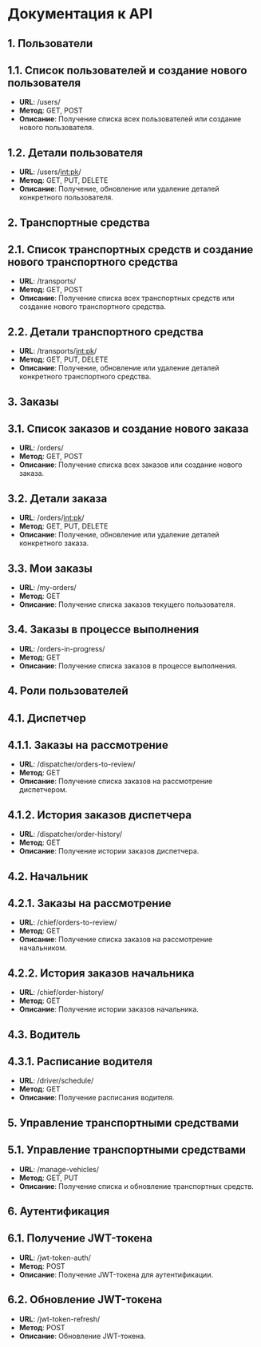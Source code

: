# Документация к API

## 1. Пользователи

## 1.1. Список пользователей и создание нового пользователя
- **URL**: /users/
- **Метод**: GET, POST
- **Описание**: Получение списка всех пользователей или создание нового пользователя.


## 1.2. Детали пользователя
- **URL**: /users/<int:pk>/
- **Метод**: GET, PUT, DELETE
- **Описание**: Получение, обновление или удаление деталей конкретного пользователя.

## 2. Транспортные средства

## 2.1. Список транспортных средств и создание нового транспортного средства
- **URL**: /transports/
- **Метод**: GET, POST
- **Описание**: Получение списка всех транспортных средств или создание нового транспортного средства.

## 2.2. Детали транспортного средства
- **URL**: /transports/<int:pk>/
- **Метод**: GET, PUT, DELETE
- **Описание**: Получение, обновление или удаление деталей конкретного транспортного средства.

## 3. Заказы

## 3.1. Список заказов и создание нового заказа
- **URL**: /orders/
- **Метод**: GET, POST
- **Описание**: Получение списка всех заказов или создание нового заказа.

## 3.2. Детали заказа
- **URL**: /orders/<int:pk>/
- **Метод**: GET, PUT, DELETE
- **Описание**: Получение, обновление или удаление деталей конкретного заказа.

## 3.3. Мои заказы
- **URL**: /my-orders/
- **Метод**: GET
- **Описание**: Получение списка заказов текущего пользователя.

## 3.4. Заказы в процессе выполнения
- **URL**: /orders-in-progress/
- **Метод**: GET
- **Описание**: Получение списка заказов в процессе выполнения.

## 4. Роли пользователей

## 4.1. Диспетчер

## 4.1.1. Заказы на рассмотрение
- **URL**: /dispatcher/orders-to-review/
- **Метод**: GET
- **Описание**: Получение списка заказов на рассмотрение диспетчером.

## 4.1.2. История заказов диспетчера
- **URL**: /dispatcher/order-history/
- **Метод**: GET
- **Описание**: Получение истории заказов диспетчера.

## 4.2. Начальник

## 4.2.1. Заказы на рассмотрение
- **URL**: /chief/orders-to-review/
- **Метод**: GET
- **Описание**: Получение списка заказов на рассмотрение начальником.

## 4.2.2. История заказов начальника
- **URL**: /chief/order-history/
- **Метод**: GET
- **Описание**: Получение истории заказов начальника.

## 4.3. Водитель

## 4.3.1. Расписание водителя
- **URL**: /driver/schedule/
- **Метод**: GET
- **Описание**: Получение расписания водителя.

## 5. Управление транспортными средствами

## 5.1. Управление транспортными средствами
- **URL**: /manage-vehicles/
- **Метод**: GET, PUT
- **Описание**: Получение списка и обновление транспортных средств.

## 6. Аутентификация

## 6.1. Получение JWT-токена
- **URL**: /jwt-token-auth/
- **Метод**: POST
- **Описание**: Получение JWT-токена для аутентификации.

## 6.2. Обновление JWT-токена
- **URL**: /jwt-token-refresh/
- **Метод**: POST
- **Описание**: Обновление JWT-токена.